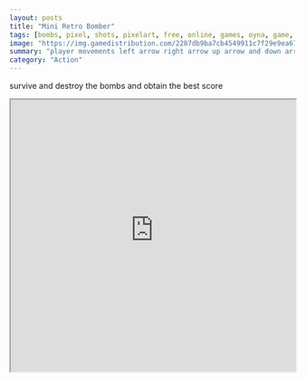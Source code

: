 ```yaml
---
layout: posts
title: "Mini Retro Bomber"
tags: [bombs, pixel, shots, pixelart, free, online, games, oyna, game, free, games, play, play, games]
image: "https://img.gamedistribution.com/2287db9ba7cb4549911c7f29e9ea674d.jpg"
summary: "player movements left arrow right arrow up arrow and down arrow shot down left mouse button pause resume sounds e  free online games oyna game free games play play games"
category: "Action"
---
```


survive and destroy the bombs and obtain the best score

<iframe width="100%" height="480px;" src="https://html5.gamedistribution.com/2287db9ba7cb4549911c7f29e9ea674d/"></iframe>